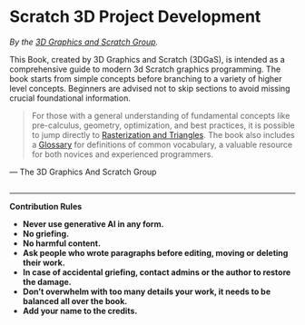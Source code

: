 # Scratch 3D Project Development  
*By the [3D Graphics and Scratch Group](https://scratch.mit.edu/studios/32030084/).*

This Book, created by 3D Graphics and Scratch (3DGaS), is intended as a comprehensive guide to modern 3d Scratch graphics programming. The book starts from simple concepts before branching to a variety of higher level concepts. Beginners are advised not to skip sections to avoid missing crucial foundational information. 

>For those with a general understanding of fundamental concepts like pre-calculus, geometry, optimization, and best practices, it is possible to jump directly to [Rasterization and Triangles](./rasterization-and-triangles/rasterization-and-triangles.md). The book also includes a [Glossary](./glossary.md) for definitions of common vocabulary, a valuable resource for both novices and experienced programmers.

— The 3D Graphics And Scratch Group
##
---
**Contribution Rules**

* **Never use generative AI in any form.**  
* **No griefing.**  
* **No harmful content.**  
* **Ask people who wrote paragraphs before editing, moving or deleting their work.**  
* **In case of accidental griefing, contact admins or the author to restore the damage.**  
* **Don’t overwhelm with too many details your work, it needs to be balanced all over the book.**  
* **Add your name to the credits.**